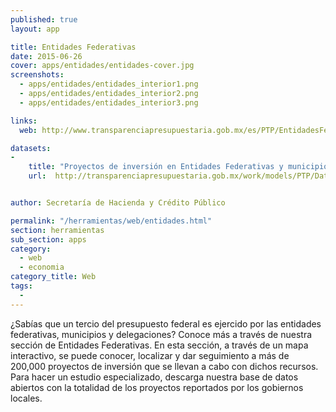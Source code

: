 ```yaml
---
published: true
layout: app

title: Entidades Federativas
date: 2015-06-26
cover: apps/entidades/entidades-cover.jpg
screenshots:
  - apps/entidades/entidades_interior1.png
  - apps/entidades/entidades_interior2.png
  - apps/entidades/entidades_interior3.png

links:
  web: http://www.transparenciapresupuestaria.gob.mx/es/PTP/EntidadesFederativas

datasets:
-
    title: "Proyectos de inversión en Entidades Federativas y municipios"
    url:  http://transparenciapresupuestaria.gob.mx/work/models/PTP/DatosAbiertos/Entidades_Federativas/1_Trimestre.xlsx


author: Secretaría de Hacienda y Crédito Público

permalink: "/herramientas/web/entidades.html"
section: herramientas
sub_section: apps
category:
  - web
  - economia
category_title: Web
tags:
  -
---
```


¿Sabías que un tercio del presupuesto federal es ejercido por las entidades federativas, municipios y delegaciones? Conoce más a través de nuestra sección de Entidades Federativas. En esta sección, a través de un mapa interactivo, se puede conocer, localizar y dar seguimiento a más de 200,000 proyectos de inversión que se llevan a cabo con dichos recursos. Para hacer un estudio especializado, descarga nuestra base de datos abiertos con la totalidad de los proyectos reportados por los gobiernos locales.
